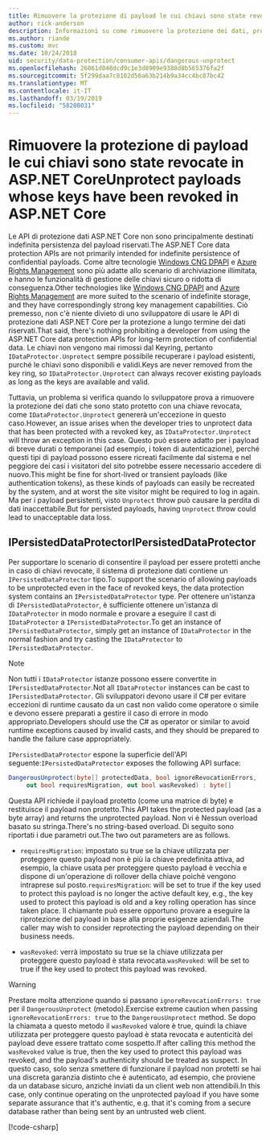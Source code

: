 ```yaml
---
title: Rimuovere la protezione di payload le cui chiavi sono state revocate in ASP.NET Core
author: rick-anderson
description: Informazioni su come rimuovere la protezione dei dati, protetti con chiavi che poiché revocate in un'app ASP.NET Core.
ms.author: riande
ms.custom: mvc
ms.date: 10/24/2018
uid: security/data-protection/consumer-apis/dangerous-unprotect
ms.openlocfilehash: 26061d048dcd9c1e3d8909e9388d8b565376fa2f
ms.sourcegitcommit: 5f299daa7c8102d56a63b214b9a34cc4bc87bc42
ms.translationtype: MT
ms.contentlocale: it-IT
ms.lasthandoff: 03/19/2019
ms.locfileid: "58208031"
---
```

# <a name="unprotect-payloads-whose-keys-have-been-revoked-in-aspnet-core"></a><span data-ttu-id="cadb9-103">Rimuovere la protezione di payload le cui chiavi sono state revocate in ASP.NET Core</span><span class="sxs-lookup"><span data-stu-id="cadb9-103">Unprotect payloads whose keys have been revoked in ASP.NET Core</span></span>

<a name="data-protection-consumer-apis-dangerous-unprotect"></a>

<span data-ttu-id="cadb9-104">Le API di protezione dati ASP.NET Core non sono principalmente destinati indefinita persistenza del payload riservati.</span><span class="sxs-lookup"><span data-stu-id="cadb9-104">The ASP.NET Core data protection APIs are not primarily intended for indefinite persistence of confidential payloads.</span></span> <span data-ttu-id="cadb9-105">Come altre tecnologie [Windows CNG DPAPI](https://msdn.microsoft.com/library/windows/desktop/hh706794%28v=vs.85%29.aspx) e [Azure Rights Management](/rights-management/) sono più adatte allo scenario di archiviazione illimitata, e hanno le funzionalità di gestione delle chiavi sicuro o ridotta di conseguenza.</span><span class="sxs-lookup"><span data-stu-id="cadb9-105">Other technologies like [Windows CNG DPAPI](https://msdn.microsoft.com/library/windows/desktop/hh706794%28v=vs.85%29.aspx) and [Azure Rights Management](/rights-management/) are more suited to the scenario of indefinite storage, and they have correspondingly strong key management capabilities.</span></span> <span data-ttu-id="cadb9-106">Ciò premesso, non c'è niente divieto di uno sviluppatore di usare le API di protezione dati ASP.NET Core per la protezione a lungo termine dei dati riservati.</span><span class="sxs-lookup"><span data-stu-id="cadb9-106">That said, there's nothing prohibiting a developer from using the ASP.NET Core data protection APIs for long-term protection of confidential data.</span></span> <span data-ttu-id="cadb9-107">Le chiavi non vengono mai rimossi dal Keyring, pertanto `IDataProtector.Unprotect` sempre possibile recuperare i payload esistenti, purché le chiavi sono disponibili e validi.</span><span class="sxs-lookup"><span data-stu-id="cadb9-107">Keys are never removed from the key ring, so `IDataProtector.Unprotect` can always recover existing payloads as long as the keys are available and valid.</span></span>

<span data-ttu-id="cadb9-108">Tuttavia, un problema si verifica quando lo sviluppatore prova a rimuovere la protezione dei dati che sono stato protetto con una chiave revocata, come `IDataProtector.Unprotect` genererà un'eccezione in questo caso.</span><span class="sxs-lookup"><span data-stu-id="cadb9-108">However, an issue arises when the developer tries to unprotect data that has been protected with a revoked key, as `IDataProtector.Unprotect` will throw an exception in this case.</span></span> <span data-ttu-id="cadb9-109">Questo può essere adatto per i payload di breve durati o temporanei (ad esempio, i token di autenticazione), perché questi tipi di payload possono essere ricreati facilmente dal sistema e nel peggiore dei casi i visitatori del sito potrebbe essere necessario accedere di nuovo.</span><span class="sxs-lookup"><span data-stu-id="cadb9-109">This might be fine for short-lived or transient payloads (like authentication tokens), as these kinds of payloads can easily be recreated by the system, and at worst the site visitor might be required to log in again.</span></span> <span data-ttu-id="cadb9-110">Ma per i payload persistenti, visto `Unprotect` throw può causare la perdita di dati inaccettabile.</span><span class="sxs-lookup"><span data-stu-id="cadb9-110">But for persisted payloads, having `Unprotect` throw could lead to unacceptable data loss.</span></span>

## <a name="ipersisteddataprotector"></a><span data-ttu-id="cadb9-111">IPersistedDataProtector</span><span class="sxs-lookup"><span data-stu-id="cadb9-111">IPersistedDataProtector</span></span>

<span data-ttu-id="cadb9-112">Per supportare lo scenario di consentire il payload per essere protetti anche in caso di chiavi revocate, il sistema di protezione dati contiene un `IPersistedDataProtector` tipo.</span><span class="sxs-lookup"><span data-stu-id="cadb9-112">To support the scenario of allowing payloads to be unprotected even in the face of revoked keys, the data protection system contains an `IPersistedDataProtector` type.</span></span> <span data-ttu-id="cadb9-113">Per ottenere un'istanza di `IPersistedDataProtector`, è sufficiente ottenere un'istanza di `IDataProtector` in modo normale e provare a eseguire il cast di `IDataProtector` a `IPersistedDataProtector`.</span><span class="sxs-lookup"><span data-stu-id="cadb9-113">To get an instance of `IPersistedDataProtector`, simply get an instance of `IDataProtector` in the normal fashion and try casting the `IDataProtector` to `IPersistedDataProtector`.</span></span>

> [!NOTE]
> <span data-ttu-id="cadb9-114">Non tutti i `IDataProtector` istanze possono essere convertite in `IPersistedDataProtector`.</span><span class="sxs-lookup"><span data-stu-id="cadb9-114">Not all `IDataProtector` instances can be cast to `IPersistedDataProtector`.</span></span> <span data-ttu-id="cadb9-115">Gli sviluppatori devono usare il C# per evitare eccezioni di runtime causato da un cast non valido come operatore o simile e devono essere preparati a gestire il caso di errore in modo appropriato.</span><span class="sxs-lookup"><span data-stu-id="cadb9-115">Developers should use the C# as operator or similar to avoid runtime exceptions caused by invalid casts, and they should be prepared to handle the failure case appropriately.</span></span>

<span data-ttu-id="cadb9-116">`IPersistedDataProtector` espone la superficie dell'API seguente:</span><span class="sxs-lookup"><span data-stu-id="cadb9-116">`IPersistedDataProtector` exposes the following API surface:</span></span>

```csharp
DangerousUnprotect(byte[] protectedData, bool ignoreRevocationErrors,
     out bool requiresMigration, out bool wasRevoked) : byte[]
```

<span data-ttu-id="cadb9-117">Questa API richiede il payload protetto (come una matrice di byte) e restituisce il payload non protetto.</span><span class="sxs-lookup"><span data-stu-id="cadb9-117">This API takes the protected payload (as a byte array) and returns the unprotected payload.</span></span> <span data-ttu-id="cadb9-118">Non vi è Nessun overload basato su stringa.</span><span class="sxs-lookup"><span data-stu-id="cadb9-118">There's no string-based overload.</span></span> <span data-ttu-id="cadb9-119">Di seguito sono riportati i due parametri out.</span><span class="sxs-lookup"><span data-stu-id="cadb9-119">The two out parameters are as follows.</span></span>

* <span data-ttu-id="cadb9-120">`requiresMigration`: impostato su true se la chiave utilizzata per proteggere questo payload non è più la chiave predefinita attiva, ad esempio, la chiave usata per proteggere questo payload è vecchia e dispone di un'operazione di rollover della chiave poiché vengono intraprese sul posto.</span><span class="sxs-lookup"><span data-stu-id="cadb9-120">`requiresMigration`: will be set to true if the key used to protect this payload is no longer the active default key, e.g., the key used to protect this payload is old and a key rolling operation has since taken place.</span></span> <span data-ttu-id="cadb9-121">Il chiamante può essere opportuno provare a eseguire la riprotezione del payload in base alla proprie esigenze aziendali.</span><span class="sxs-lookup"><span data-stu-id="cadb9-121">The caller may wish to consider reprotecting the payload depending on their business needs.</span></span>

* <span data-ttu-id="cadb9-122">`wasRevoked`: verrà impostato su true se la chiave utilizzata per proteggere questo payload è stata revocata.</span><span class="sxs-lookup"><span data-stu-id="cadb9-122">`wasRevoked`: will be set to true if the key used to protect this payload was revoked.</span></span>

>[!WARNING]
> <span data-ttu-id="cadb9-123">Prestare molta attenzione quando si passano `ignoreRevocationErrors: true` per il `DangerousUnprotect` (metodo).</span><span class="sxs-lookup"><span data-stu-id="cadb9-123">Exercise extreme caution when passing `ignoreRevocationErrors: true` to the `DangerousUnprotect` method.</span></span> <span data-ttu-id="cadb9-124">Se dopo la chiamata a questo metodo il `wasRevoked` valore è true, quindi la chiave utilizzata per proteggere questo payload è stata revocata e autenticità del payload deve essere trattato come sospetto.</span><span class="sxs-lookup"><span data-stu-id="cadb9-124">If after calling this method the `wasRevoked` value is true, then the key used to protect this payload was revoked, and the payload's authenticity should be treated as suspect.</span></span> <span data-ttu-id="cadb9-125">In questo caso, solo senza smettere di funzionare il payload non protetti se hai una discreta garanzia distinto che è autenticato, ad esempio, che proviene da un database sicuro, anziché inviati da un client web non attendibili.</span><span class="sxs-lookup"><span data-stu-id="cadb9-125">In this case, only continue operating on the unprotected payload if you have some separate assurance that it's authentic, e.g. that it's coming from a secure database rather than being sent by an untrusted web client.</span></span>

[!code-csharp[](dangerous-unprotect/samples/dangerous-unprotect.cs)]
